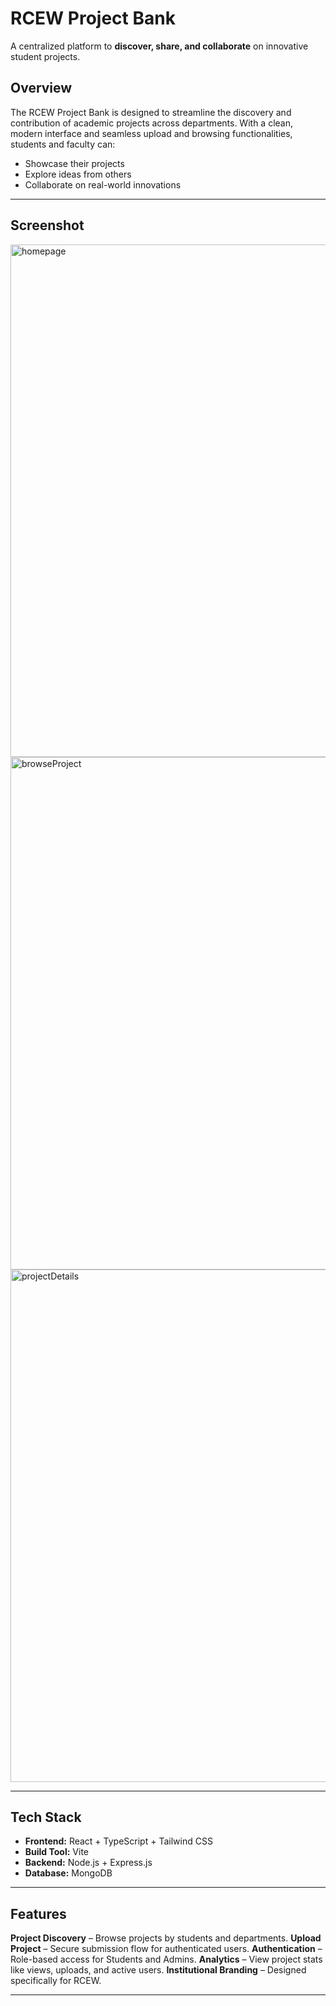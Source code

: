 #  RCEW Project Bank

A centralized platform to **discover, share, and collaborate** on innovative student projects.





##  Overview

The RCEW Project Bank is designed to streamline the discovery and contribution of academic projects across departments. With a clean, modern interface and seamless upload and browsing functionalities, students and faculty can:

-  Showcase their projects
-  Explore ideas from others
-  Collaborate on real-world innovations

---


##  Screenshot

<img width="1438" height="820" alt="homepage" src="https://github.com/user-attachments/assets/67d8f1f8-b173-4208-8fa1-ea4aae1a2e7d" />

<img width="1438" height="820" alt="browseProject" src="https://github.com/user-attachments/assets/990f50f1-1beb-4355-acb8-9cec9d3360e9" />

<img width="1438" height="820" alt="projectDetails" src="https://github.com/user-attachments/assets/0af41356-6a1d-4c17-bceb-f6df69205a1a" />




---

##  Tech Stack

- **Frontend:** React + TypeScript + Tailwind CSS
- **Build Tool:** Vite
- **Backend:** Node.js + Express.js 
- **Database:** MongoDB 


---

##  Features

 **Project Discovery** – Browse projects by students and departments.
 **Upload Project** – Secure submission flow for authenticated users.
 **Authentication** – Role-based access for Students and Admins.
 **Analytics** – View project stats like views, uploads, and active users.
 **Institutional Branding** – Designed specifically for RCEW.

---


